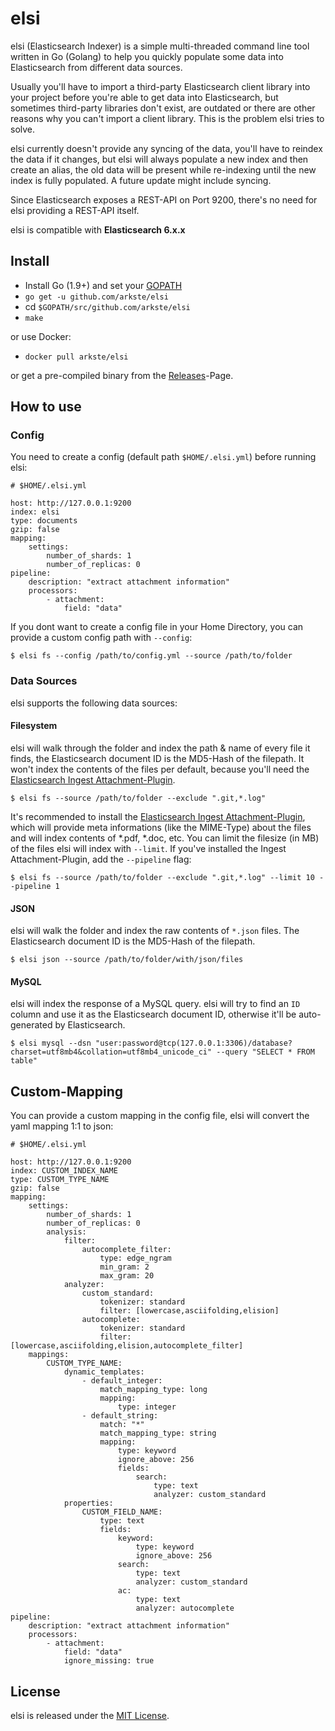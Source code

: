 # elsi

elsi (Elasticsearch Indexer) is a simple multi-threaded command line tool written in Go (Golang) to help you quickly populate some data into Elasticsearch from different data sources.

Usually you'll have to import a third-party Elasticsearch client library into your project before you're able to get data into Elasticsearch, but sometimes third-party libraries don't exist, are outdated or there are other reasons why you can't import a client library. This is the problem elsi tries to solve.

elsi currently doesn't provide any syncing of the data, you'll have to reindex the data if it changes, but elsi will always populate a new index and then create an alias, the old data will be present while re-indexing until the new index is fully populated. A future update might include syncing.

Since Elasticsearch exposes a REST-API on Port 9200, there's no need for elsi providing a REST-API itself.

elsi is compatible with **Elasticsearch 6.x.x**

## Install

+  Install Go (1.9+) and set your [GOPATH](https://golang.org/doc/code.html#GOPATH)
+ `go get -u github.com/arkste/elsi`
+ cd `$GOPATH/src/github.com/arkste/elsi`
+ `make`

or use Docker:

+ `docker pull arkste/elsi`

or get a pre-compiled binary from the [Releases](https://github.com/arkste/elsi/releases)-Page.

## How to use

### Config

You need to create a config (default path `$HOME/.elsi.yml`) before running elsi:

    # $HOME/.elsi.yml

    host: http://127.0.0.1:9200
    index: elsi
    type: documents
    gzip: false
    mapping:
        settings:
            number_of_shards: 1
            number_of_replicas: 0
    pipeline:
        description: "extract attachment information"
        processors:
            - attachment:
                field: "data"

If you dont want to create a config file in your Home Directory, you can provide a custom config path with `--config`:

    $ elsi fs --config /path/to/config.yml --source /path/to/folder

### Data Sources

elsi supports the following data sources:

#### Filesystem

elsi will walk through the folder and index the path & name of every file it finds, the Elasticsearch document ID is the MD5-Hash of the filepath. It won't index the contents of the files per default, because you'll need the [Elasticsearch Ingest Attachment-Plugin](https://www.elastic.co/guide/en/elasticsearch/plugins/master/ingest-attachment.html).

    $ elsi fs --source /path/to/folder --exclude ".git,*.log"

It's recommended to install the [Elasticsearch Ingest Attachment-Plugin](https://www.elastic.co/guide/en/elasticsearch/plugins/master/ingest-attachment.html), which will provide meta informations (like the MIME-Type) about the files and will index contents of *.pdf, *.doc, etc. 
You can limit the filesize (in MB) of the files elsi will index with `--limit`. 
If you've installed the Ingest Attachment-Plugin, add the `--pipeline` flag:

    $ elsi fs --source /path/to/folder --exclude ".git,*.log" --limit 10 --pipeline 1

#### JSON

elsi will walk the folder and index the raw contents of `*.json` files. The Elasticsearch document ID is the MD5-Hash of the filepath.

    $ elsi json --source /path/to/folder/with/json/files

#### MySQL

elsi will index the response of a MySQL query. elsi will try to find an `ID` column and use it as the Elasticsearch document ID, otherwise it'll be auto-generated by Elasticsearch.

    $ elsi mysql --dsn "user:password@tcp(127.0.0.1:3306)/database?charset=utf8mb4&collation=utf8mb4_unicode_ci" --query "SELECT * FROM table"

## Custom-Mapping

You can provide a custom mapping in the config file, elsi will convert the yaml mapping 1:1 to json:

    # $HOME/.elsi.yml

    host: http://127.0.0.1:9200
    index: CUSTOM_INDEX_NAME
    type: CUSTOM_TYPE_NAME
    gzip: false
    mapping:
        settings:
            number_of_shards: 1
            number_of_replicas: 0
            analysis:
                filter:
                    autocomplete_filter:
                        type: edge_ngram
                        min_gram: 2
                        max_gram: 20
                analyzer:
                    custom_standard:
                        tokenizer: standard
                        filter: [lowercase,asciifolding,elision]
                    autocomplete:
                        tokenizer: standard
                        filter: [lowercase,asciifolding,elision,autocomplete_filter]
        mappings:
            CUSTOM_TYPE_NAME:
                dynamic_templates:
                    - default_integer:
                        match_mapping_type: long
                        mapping:
                            type: integer
                    - default_string:
                        match: "*"
                        match_mapping_type: string
                        mapping:
                            type: keyword
                            ignore_above: 256
                            fields:
                                search:
                                    type: text
                                    analyzer: custom_standard
                properties:
                    CUSTOM_FIELD_NAME:
                        type: text
                        fields:
                            keyword:
                                type: keyword
                                ignore_above: 256
                            search:
                                type: text
                                analyzer: custom_standard
                            ac:
                                type: text
                                analyzer: autocomplete
    pipeline:
        description: "extract attachment information"
        processors:
            - attachment:
                field: "data"
                ignore_missing: true

## License

elsi is released under the
[MIT License](http://www.opensource.org/licenses/MIT).